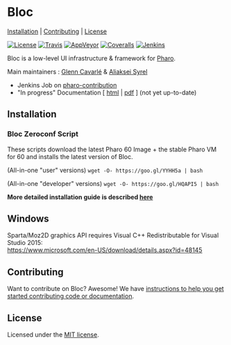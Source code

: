 # Bloc

[Installation](#installation) | [Contributing](#contributing) |  [License](#license)

[![License](https://img.shields.io/github/license/pharo-graphics/Bloc.svg?style=flat-square)][license]
[![Travis](https://img.shields.io/travis/pharo-graphics/Bloc.svg?style=flat-square)][travis]
[![AppVeyor](https://img.shields.io/appveyor/ci/pharo-graphics/Bloc.svg?style=flat-square)][appveyor]
[![Coveralls](https://img.shields.io/coveralls/pharo-graphics/Bloc.svg?style=flat-square)][coveralls]
[![Jenkins](https://img.shields.io/jenkins/s/https/ci.inria.fr/pharo-contribution/job/Bloc.svg?style=flat-square)][jenkins]

Bloc is a low-level UI infrastructure & framework for [Pharo](http://pharo.org/).

Main maintainers : [Glenn Cavarlé](https://github.com/GlennCavarle) & [Aliaksei Syrel](https://github.com/syrel)

  - Jenkins Job on [pharo-contribution][jenkins]
  - "In progress" Documentation \[ [html][dochtml] | [pdf][docpdf] \] (not yet up-to-date)



## Installation


### Bloc Zeroconf Script

These scripts download the latest Pharo 60 Image + the stable Pharo VM for 60 and installs the latest version of Bloc.

(All-in-one "user" versions)
`wget -O- https://goo.gl/YYHH5a | bash` 

(All-in-one "developer" versions)
`wget -O- https://goo.gl/HQAPI5 | bash` 

**More detailed installation guide is described [here](INSTALL.md)**

## Windows

Sparta/Moz2D graphics API requires Visual C++ Redistributable for Visual Studio 2015:<br>
https://www.microsoft.com/en-US/download/details.aspx?id=48145

## Contributing

Want to contribute on Bloc? Awesome!
We have [instructions to help you get started contributing code or documentation][contributing].

## License

Licensed under the [MIT license][license].


[travis]: https://travis-ci.org/pharo-graphics/Bloc
[license]: ./LICENSE
[contributing]: ./CONTRIBUTING.md
[appveyor]: https://ci.appveyor.com/project/pharo-graphics/bloc
[coveralls]: https://coveralls.io/github/pharo-graphics/Bloc?branch=master
[jenkins]: https://ci.inria.fr/pharo-contribution/job/Bloc/
[docpdf]: https://ci.inria.fr/pharo-contribution/job/PharoBookWorkInProgress/lastSuccessfulBuild/artifact/book-result/Bloc/Bloc.pdf
[dochtml]: https://ci.inria.fr/pharo-contribution/job/PharoBookWorkInProgress/lastSuccessfulBuild/artifact/book-result/Bloc/Bloc.html

